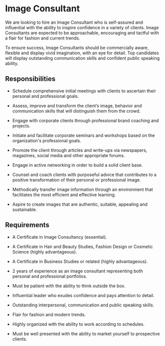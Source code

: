 # Image Consultant

We are looking to hire an Image Consultant who is self-assured and influential with the ability to inspire confidence in a variety of clients. Image Consultants are expected to be approachable, encouraging and tactful with a flair for fashion and current trends.

To ensure success, Image Consultants should be commercially aware, flexible and display vivid imagination, with an eye for detail. Top candidates will display outstanding communication skills and confident public speaking ability.

## Responsibilities

* Schedule comprehensive initial meetings with clients to ascertain their personal and professional goals.

* Assess, improve and transform the client’s image, behavior and communication skills that will distinguish them from the crowd.

* Engage with corporate clients through professional brand coaching and projects.

* Initiate and facilitate corporate seminars and workshops based on the organization's professional goals.

* Promote the client through articles and write-ups via newspapers, magazines, social media and other appropriate forums.

* Engage in active networking in order to build a solid client base.

* Counsel and coach clients with purposeful advice that contributes to a positive transformation of their personal or professional image.

* Methodically transfer image information through an environment that facilitates the most efficient and effective learning.

* Aspire to create images that are authentic, suitable, appealing and sustainable.

## Requirements

* A Certificate in Image Consultancy (essential).

* A Certificate in Hair and Beauty Studies, Fashion Design or Cosmetic Science (highly advantageous).

* A Certificate in Business Studies or related (highly advantageous).

* 2 years of experience as an image consultant representing both personal and professional portfolios.

* Must be patient with the ability to think outside the box.

* Influential leader who exudes confidence and pays attention to detail.

* Outstanding interpersonal, communication and public speaking skills.

* Flair for fashion and modern trends.

* Highly organized with the ability to work according to schedules.

* Must be well presented with the ability to market yourself to prospective clients.

